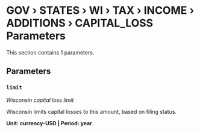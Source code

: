 # GOV › STATES › WI › TAX › INCOME › ADDITIONS › CAPITAL_LOSS Parameters

This section contains 1 parameters.

## Parameters

### `limit`
*Wisconsin capital loss limit*

Wisconsin limits capital losses to this amount, based on filing status.

**Unit: currency-USD | Period: year**

